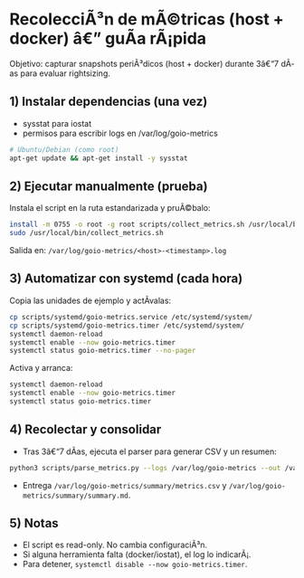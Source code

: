 # RecolecciÃ³n de mÃ©tricas (host + docker) â€” guÃ­a rÃ¡pida

Objetivo: capturar snapshots periÃ³dicos (host + docker) durante 3â€“7 dÃ­as para evaluar rightsizing.

## 1) Instalar dependencias (una vez)
- sysstat para iostat
- permisos para escribir logs en /var/log/goio-metrics

```bash
# Ubuntu/Debian (como root)
apt-get update && apt-get install -y sysstat
```

## 2) Ejecutar manualmente (prueba)
Instala el script en la ruta estandarizada y pruÃ©balo:
```bash
install -m 0755 -o root -g root scripts/collect_metrics.sh /usr/local/bin/collect_metrics.sh
sudo /usr/local/bin/collect_metrics.sh
```
Salida en: `/var/log/goio-metrics/<host>-<timestamp>.log`

## 3) Automatizar con systemd (cada hora)
Copia las unidades de ejemplo y actÃ­valas:
```bash
cp scripts/systemd/goio-metrics.service /etc/systemd/system/
cp scripts/systemd/goio-metrics.timer /etc/systemd/system/
systemctl daemon-reload
systemctl enable --now goio-metrics.timer
systemctl status goio-metrics.timer --no-pager
```

Activa y arranca:
```bash
systemctl daemon-reload
systemctl enable --now goio-metrics.timer
systemctl status goio-metrics.timer
```

## 4) Recolectar y consolidar
- Tras 3â€“7 dÃ­as, ejecuta el parser para generar CSV y un resumen:
```bash
python3 scripts/parse_metrics.py --logs /var/log/goio-metrics --out /var/log/goio-metrics/summary
```
- Entrega `/var/log/goio-metrics/summary/metrics.csv` y `/var/log/goio-metrics/summary/summary.md`.

## 5) Notas
- El script es read-only. No cambia configuraciÃ³n.
- Si alguna herramienta falta (docker/iostat), el log lo indicarÃ¡.
- Para detener, `systemctl disable --now goio-metrics.timer`.

